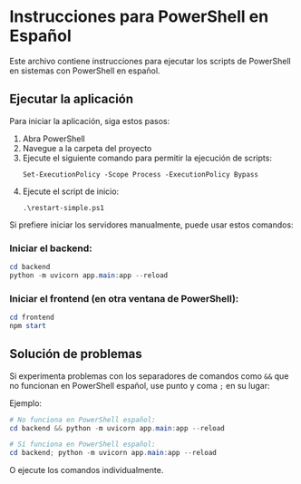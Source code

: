 # Instrucciones para PowerShell en Español

Este archivo contiene instrucciones para ejecutar los scripts de PowerShell en sistemas con PowerShell en español.

## Ejecutar la aplicación

Para iniciar la aplicación, siga estos pasos:

1. Abra PowerShell
2. Navegue a la carpeta del proyecto
3. Ejecute el siguiente comando para permitir la ejecución de scripts:
   ```
   Set-ExecutionPolicy -Scope Process -ExecutionPolicy Bypass
   ```
4. Ejecute el script de inicio:
   ```
   .\restart-simple.ps1
   ```

Si prefiere iniciar los servidores manualmente, puede usar estos comandos:

### Iniciar el backend:
```powershell
cd backend
python -m uvicorn app.main:app --reload
```

### Iniciar el frontend (en otra ventana de PowerShell):
```powershell
cd frontend
npm start
```

## Solución de problemas

Si experimenta problemas con los separadores de comandos como `&&` que no funcionan en PowerShell español, use punto y coma `;` en su lugar:

Ejemplo:
```powershell
# No funciona en PowerShell español:
cd backend && python -m uvicorn app.main:app --reload

# Sí funciona en PowerShell español:
cd backend; python -m uvicorn app.main:app --reload
```

O ejecute los comandos individualmente. 